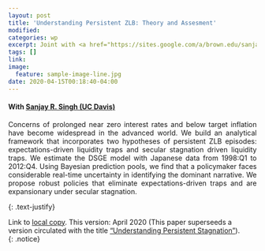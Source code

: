 ```yaml
---
layout: post
title: 'Understanding Persistent ZLB: Theory and Assesment'
modified:
categories: wp
excerpt: Joint with <a href="https://sites.google.com/a/brown.edu/sanjaysingh/"> Sanjay R. Singh (UC Davis)</a>. <br><i>This version&#58 April 2020</i>
tags: []
link:
image:
  feature: sample-image-line.jpg
date: 2020-04-15T00:18:40-04:00
---
```

#### With [Sanjay R. Singh (UC Davis)](https://sites.google.com/a/brown.edu/sanjaysingh/)

<p style="text-align:justify">Concerns of prolonged near zero interest rates and below target inflation have become widespread in the advanced world. We build an analytical framework that incorporates two hypotheses of persistent ZLB episodes: expectations-driven liquidity traps and secular stagnation driven liquidity traps. We estimate the DSGE model with Japanese data from 1998:Q1 to 2012:Q4. Using Bayesian prediction pools, we find that a policymaker faces considerable real-time uncertainty in identifying the dominant narrative. We propose robust policies that eliminate expectations-driven traps and are expansionary under secular stagnation. 
</p>
{: .text-justify}

Link to [local copy](/documents/Draft_EFStag_CS.pdf). This version: April 2020 (This paper superseeds a version circulated with the title [“Understanding Persistent Stagnation”](/documents/Draft_EFStag_CS_old.pdf)).<br>
{: .notice}
